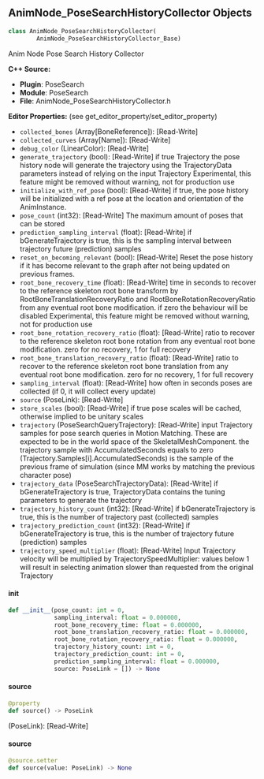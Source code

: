 ## AnimNode_PoseSearchHistoryCollector Objects

```python
class AnimNode_PoseSearchHistoryCollector(
        AnimNode_PoseSearchHistoryCollector_Base)
```

Anim Node Pose Search History Collector

**C++ Source:**

- **Plugin**: PoseSearch
- **Module**: PoseSearch
- **File**: AnimNode_PoseSearchHistoryCollector.h

**Editor Properties:** (see get_editor_property/set_editor_property)

- ``collected_bones`` (Array[BoneReference]):  [Read-Write]
- ``collected_curves`` (Array[Name]):  [Read-Write]
- ``debug_color`` (LinearColor):  [Read-Write]
- ``generate_trajectory`` (bool):  [Read-Write] if true Trajectory the pose history node will generate the trajectory using the TrajectoryData parameters instead of relying on the input Trajectory
  Experimental, this feature might be removed without warning, not for production use
- ``initialize_with_ref_pose`` (bool):  [Read-Write] if true, the pose history will be initialized with a ref pose at the location and orientation of the AnimInstance.
- ``pose_count`` (int32):  [Read-Write] The maximum amount of poses that can be stored
- ``prediction_sampling_interval`` (float):  [Read-Write] if bGenerateTrajectory is true, this is the sampling interval between trajectory future (prediction) samples
- ``reset_on_becoming_relevant`` (bool):  [Read-Write] Reset the pose history if it has become relevant to the graph after not being updated on previous frames.
- ``root_bone_recovery_time`` (float):  [Read-Write] time in seconds to recover to the reference skeleton root bone transform by RootBoneTranslationRecoveryRatio and RootBoneRotationRecoveryRatio
  from any eventual root bone modification. if zero the behaviour will be disabled
  Experimental, this feature might be removed without warning, not for production use
- ``root_bone_rotation_recovery_ratio`` (float):  [Read-Write] ratio to recover to the reference skeleton root bone rotation from any eventual root bone modification. zero for no recovery, 1 for full recovery
- ``root_bone_translation_recovery_ratio`` (float):  [Read-Write] ratio to recover to the reference skeleton root bone translation from any eventual root bone modification. zero for no recovery, 1 for full recovery
- ``sampling_interval`` (float):  [Read-Write] how often in seconds poses are collected (if 0, it will collect every update)
- ``source`` (PoseLink):  [Read-Write]
- ``store_scales`` (bool):  [Read-Write] if true pose scales will be cached, otherwise implied to be unitary scales
- ``trajectory`` (PoseSearchQueryTrajectory):  [Read-Write] input Trajectory samples for pose search queries in Motion Matching. These are expected to be in the world space of the SkeletalMeshComponent.
  the trajectory sample with AccumulatedSeconds equals to zero (Trajectory.Samples[i].AccumulatedSeconds) is the sample of the previous frame of simulation (since MM works by matching the previous character pose)
- ``trajectory_data`` (PoseSearchTrajectoryData):  [Read-Write] if bGenerateTrajectory is true, TrajectoryData contains the tuning parameters to generate the trajectory
- ``trajectory_history_count`` (int32):  [Read-Write] if bGenerateTrajectory is true, this is the number of trajectory past (collected) samples
- ``trajectory_prediction_count`` (int32):  [Read-Write] if bGenerateTrajectory is true, this is the number of trajectory future (prediction) samples
- ``trajectory_speed_multiplier`` (float):  [Read-Write] Input Trajectory velocity will be multiplied by TrajectorySpeedMultiplier: values below 1 will result in selecting animation slower than requested from the original Trajectory

<a id="unreal.AnimNode_PoseSearchHistoryCollector.__init__"></a>

#### __init__

```python
def __init__(pose_count: int = 0,
             sampling_interval: float = 0.000000,
             root_bone_recovery_time: float = 0.000000,
             root_bone_translation_recovery_ratio: float = 0.000000,
             root_bone_rotation_recovery_ratio: float = 0.000000,
             trajectory_history_count: int = 0,
             trajectory_prediction_count: int = 0,
             prediction_sampling_interval: float = 0.000000,
             source: PoseLink = []) -> None
```

<a id="unreal.AnimNode_PoseSearchHistoryCollector.source"></a>

#### source

```python
@property
def source() -> PoseLink
```

(PoseLink):  [Read-Write]

<a id="unreal.AnimNode_PoseSearchHistoryCollector.source"></a>

#### source

```python
@source.setter
def source(value: PoseLink) -> None
```

<a id="unreal.AnimNode_PoseSearchComponentSpaceHistoryCollector"></a>